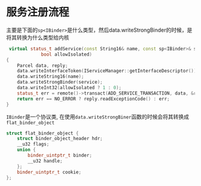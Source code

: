 # 服务注册流程

主要是下面的`sp<IBinder>`是什么类型，然后data.writeStrongBinder的时候，是将其转换为什么类型给内核

```cpp
 virtual status_t addService(const String16& name, const sp<IBinder>& service,
             bool allowIsolated)
{
    Parcel data, reply;
    data.writeInterfaceToken(IServiceManager::getInterfaceDescriptor());
    data.writeString16(name);
    data.writeStrongBinder(service);
    data.writeInt32(allowIsolated ? 1 : 0);
    status_t err = remote()->transact(ADD_SERVICE_TRANSACTION, data, &reply);
    return err == NO_ERROR ? reply.readExceptionCode() : err;
}
```

`IBinder`是一个协议类, 在使用`data.writeStrongBiner`函数的时候会将其转换成`flat_binder_object`

```cpp
struct flat_binder_object {
    struct binder_object_header hdr;
    __u32 flags;
    union {
        binder_uintptr_t binder;
        __u32 handle;
    };
    binder_uintptr_t cookie;
};
```